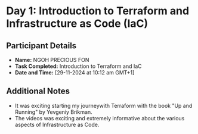 # Day 1: Introduction to Terraform and Infrastructure as Code (IaC)

## Participant Details

- **Name:** NGOH PRECIOUS FON
- **Task Completed:** Introduction to Terraform and IaC
- **Date and Time:** [29-11-2024 at 10:12 am GMT+1]

## Additional Notes

- It was exciting starting my journeywith Terraform with the book "Up and Running" by Yevgeniy Brikman.
- The videos was exciting and extremely informative about the various aspects of Infrastructure as Code.
